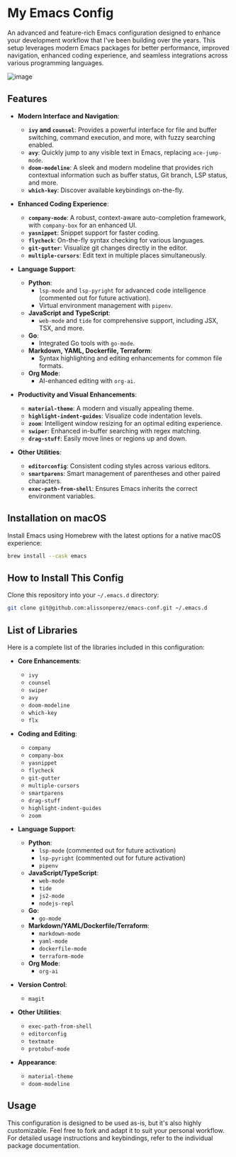 # My Emacs Config

An advanced and feature-rich Emacs configuration designed to enhance your development workflow that I've been building over the years. This setup leverages modern Emacs packages for better performance, improved navigation, enhanced coding experience, and seamless integrations across various programming languages.

![image](https://github.com/user-attachments/assets/78528fce-d285-4353-b3a6-9980729c7761)

## Features

- **Modern Interface and Navigation**:
  - **`ivy` and `counsel`**: Provides a powerful interface for file and buffer switching, command execution, and more, with fuzzy searching enabled.
  - **`avy`**: Quickly jump to any visible text in Emacs, replacing `ace-jump-mode`.
  - **`doom-modeline`**: A sleek and modern modeline that provides rich contextual information such as buffer status, Git branch, LSP status, and more.
  - **`which-key`**: Discover available keybindings on-the-fly.

- **Enhanced Coding Experience**:
  - **`company-mode`**: A robust, context-aware auto-completion framework, with `company-box` for an enhanced UI.
  - **`yasnippet`**: Snippet support for faster coding.
  - **`flycheck`**: On-the-fly syntax checking for various languages.
  - **`git-gutter`**: Visualize git changes directly in the editor.
  - **`multiple-cursors`**: Edit text in multiple places simultaneously.

- **Language Support**:
  - **Python**:
    - `lsp-mode` and `lsp-pyright` for advanced code intelligence (commented out for future activation).
    - Virtual environment management with `pipenv`.
  - **JavaScript and TypeScript**:
    - `web-mode` and `tide` for comprehensive support, including JSX, TSX, and more.
  - **Go**:
    - Integrated Go tools with `go-mode`.
  - **Markdown, YAML, Dockerfile, Terraform**:
    - Syntax highlighting and editing enhancements for common file formats.
  - **Org Mode**:
    - AI-enhanced editing with `org-ai`.

- **Productivity and Visual Enhancements**:
  - **`material-theme`**: A modern and visually appealing theme.
  - **`highlight-indent-guides`**: Visualize code indentation levels.
  - **`zoom`**: Intelligent window resizing for an optimal editing experience.
  - **`swiper`**: Enhanced in-buffer searching with regex matching.
  - **`drag-stuff`**: Easily move lines or regions up and down.

- **Other Utilities**:
  - **`editorconfig`**: Consistent coding styles across various editors.
  - **`smartparens`**: Smart management of parentheses and other paired characters.
  - **`exec-path-from-shell`**: Ensures Emacs inherits the correct environment variables.

## Installation on macOS

Install Emacs using Homebrew with the latest options for a native macOS experience:

```bash
brew install --cask emacs
```

## How to Install This Config

Clone this repository into your `~/.emacs.d` directory:

```bash
git clone git@github.com:alissonperez/emacs-conf.git ~/.emacs.d
```

## List of Libraries

Here is a complete list of the libraries included in this configuration:

- **Core Enhancements**:
  - `ivy`
  - `counsel`
  - `swiper`
  - `avy`
  - `doom-modeline`
  - `which-key`
  - `flx`

- **Coding and Editing**:
  - `company`
  - `company-box`
  - `yasnippet`
  - `flycheck`
  - `git-gutter`
  - `multiple-cursors`
  - `smartparens`
  - `drag-stuff`
  - `highlight-indent-guides`
  - `zoom`

- **Language Support**:
  - **Python**:
    - `lsp-mode` (commented out for future activation)
    - `lsp-pyright` (commented out for future activation)
    - `pipenv`
  - **JavaScript/TypeScript**:
    - `web-mode`
    - `tide`
    - `js2-mode`
    - `nodejs-repl`
  - **Go**:
    - `go-mode`
  - **Markdown/YAML/Dockerfile/Terraform**:
    - `markdown-mode`
    - `yaml-mode`
    - `dockerfile-mode`
    - `terraform-mode`
  - **Org Mode**:
    - `org-ai`

- **Version Control**:
  - `magit`

- **Other Utilities**:
  - `exec-path-from-shell`
  - `editorconfig`
  - `textmate`
  - `protobuf-mode`

- **Appearance**:
  - `material-theme`
  - `doom-modeline`

## Usage

This configuration is designed to be used as-is, but it's also highly customizable. Feel free to fork and adapt it to suit your personal workflow. For detailed usage instructions and keybindings, refer to the individual package documentation.
